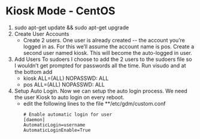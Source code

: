 # Kiosk Mode - CentOS

1. sudo apt-get update && sudo apt-get upgrade
2. Create User Accounts
   * Create 2 users. One user is already created -- the account you’re logged in as. For this we’ll assume the account name is      pos. Create a second user named kiosk. This will become the auto-logged in user.
3. Add Users To sudoers I choose to add the 2 users to the sudoers file so I wouldn’t get prompted for passwords all the time.    Run visudo and at the bottom add
   * kiosk ALL=(ALL) NOPASSWD: ALL
   * pos ALL=(ALL) NOPASSWD: ALL
4. Setup Auto Login. Now we can setup the auto login process. We need the user Kiosk to auto login on every reboot.
   * edit the following lines to the file **/etc/gdm/custom.conf
      ~~~~~ 
      # Enable automatic login for user
      [daemon]
      AutomaticLogin=username
      AutomaticLoginEnable=True 
